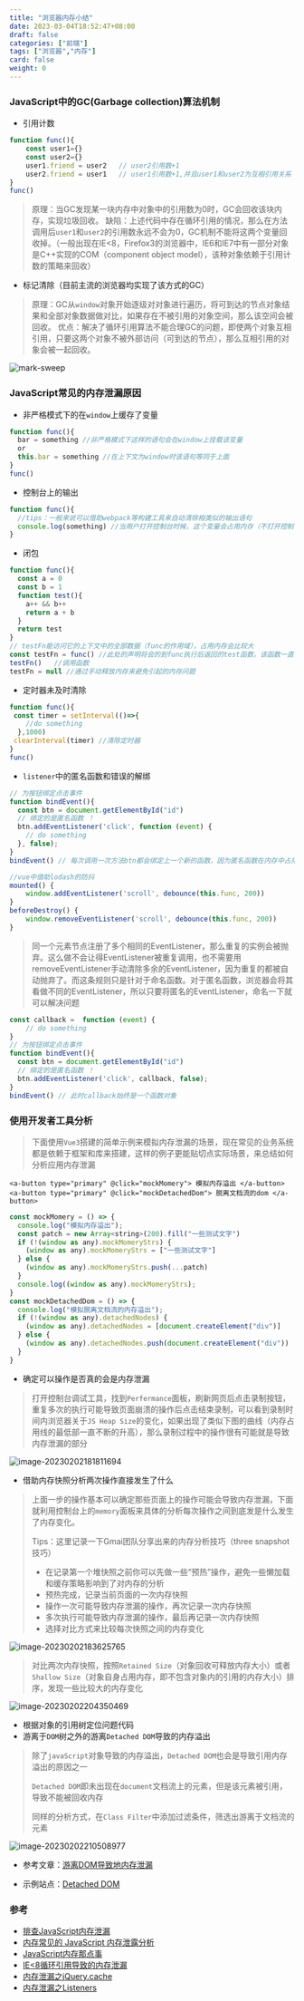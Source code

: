 ```yaml
---
title: "浏览器内存小结"
date: 2023-03-04T18:52:47+08:00
draft: false
categories: ["前端"]
tags: ["浏览器","内存"]
card: false
weight: 0
---
```

### JavaScript中的GC(Garbage collection)算法机制

* 引用计数

```javascript
function func(){
    const user1={}
    const user2={}
    user1.friend = user2   // user2引用数+1
    user2.friend = user1   // user1引用数+1,并且user1和user2为互相引用关系
}
func()
```

> 原理：当GC发现某一块内存中对象中的引用数为0时，GC会回收该块内存，实现垃圾回收。
> 缺陷：上述代码中存在循环引用的情况，那么在方法调用后`user1`和`user2`的引用数永远不会为0，GC机制不能将这两个变量回收掉。（一般出现在IE<8，Firefox3的浏览器中，IE6和IE7中有一部分对象是C++实现的COM（component object model），该种对象依赖于引用计数的策略来回收）

* 标记清除（目前主流的浏览器均实现了该方式的GC）

>原理：GC从`window`对象开始逐级对对象进行遍历，将可到达的节点对象结果和全部对象数据做对比，如果存在不被引用的对象空间，那么该空间会被回收。
>优点：解决了循环引用算法不能合理GC的问题，即使两个对象互相引用，只要这两个对象不被外部访问（可到达的节点），那么互相引用的对象会被一起回收。

![mark-sweep](/mark-sweep-5166632.gif)

### JavaScript常见的内存泄漏原因

* 非严格模式下的在`window`上缓存了变量

```javascript
function func(){
  bar = something //非严格模式下这样的语句会在window上挂载该变量
  or
  this.bar = something //在上下文为window时该语句等同于上面
}
func()
```

* 控制台上的输出

```javascript
function func(){
  //tips：一般来说可以借助webpack等构建工具来自动清除相类似的输出语句
  console.log(something) //当用户打开控制台时候，这个变量会占用内存（不打开控制台不会出现内存占用）
}
```

* 闭包

```javascript
function func(){
  const a = 0
  const b = 1
  function test(){
    a++ && b++
    return a + b
  }
  return test
}
// testFn能访问它的上下文中的全部数据（func的作用域），占用内存会比较大
const testFn = func() //此处的声明将会的到func执行后返回的test函数，该函数一直会被引用，内存空间将不会释放
testFn()   //调用函数
testFn = null //通过手动释放内存来避免引起的内存问题
```

* 定时器未及时清除

```javascript
function func(){
 const timer = setInterval(()=>{
    //do something
  },1000)
 clearInterval(timer) //清除定时器
}
func() 
```

* `listener`中的匿名函数和错误的解绑

```javascript
// 为按钮绑定点击事件
function bindEvent(){
  const btn = document.getElementById("id")
  // 绑定的是匿名函数 ！
  btn.addEventListener('click', function (event) {   
    // do something
  }, false);  
}
bindEvent() // 每次调用一次方法btn都会绑定上一个新的函数，因为匿名函数在内存中占用的内存不一样

//vue中借助lodash的防抖
mounted() {
    window.addEventListener('scroll', debounce(this.func, 200))
}
beforeDestroy() {
    window.removeEventListener('scroll', debounce(this.func, 200)) 
}
```

>  同一个元素节点注册了多个相同的EventListener，那么重复的实例会被抛弃。这么做不会让得EventListener被重复调用，也不需要用removeEventListener手动清除多余的EventListener，因为重复的都被自动抛弃了。而这条规则只是针对于命名函数。对于匿名函数，浏览器会将其看做不同的EventListener，所以只要将匿名的EventListener，命名一下就可以解决问题

```javascript
const callback =  function (event) {   
    // do something
}
// 为按钮绑定点击事件
function bindEvent(){
  const btn = document.getElementById("id")
  // 绑定的是匿名函数 ！
  btn.addEventListener('click', callback, false);  
}
bindEvent() // 此时callback始终是一个函数对象
```

### 使用开发者工具分析

> 下面使用`Vue3`搭建的简单示例来模拟内存泄漏的场景，现在常见的业务系统都是依赖于框架和库来搭建，这样的例子更能贴切点实际场景，来总结如何分析应用内存泄漏

```vue
<a-button type="primary" @click="mockMomery"> 模拟内存溢出 </a-button>
<a-button type="primary" @click="mockDetachedDom"> 脱离文档流的dom </a-button>
```



```javascript
const mockMomery = () => {
  console.log("模拟内存溢出");
  const patch = new Array<string>(200).fill("一些测试文字")
  if (!(window as any).mockMomeryStrs) {
    (window as any).mockMomeryStrs = ["一些测试文字"]
  } else {
    (window as any).mockMomeryStrs.push(...patch)
  }
  console.log((window as any).mockMomeryStrs);
}
const mockDetachedDom = () => {
  console.log("模拟脱离文档流的内存溢出");
  if (!(window as any).detachedNodes) {
    (window as any).detachedNodes = [document.createElement("div")]
  } else {
    (window as any).detachedNodes.push(document.createElement("div"))
  }
}
```

* 确定可以操作是否真的会是内存泄漏

> 打开控制台调试工具，找到`Perfermance`面板，刷新网页后点击录制按钮，重复多次的执行可能导致页面崩溃的操作后点击结束录制，可以看到录制时间内浏览器关于`JS Heap Size`的变化，如果出现了类似下图的曲线（内存占用线的最低部一直不断的升高），那么录制过程中的操作很有可能就是导致内存泄漏的部分

![image-20230202181811694](/image-20230202181811694.png)

* 借助内存快照分析两次操作直接发生了什么

> 上面一步的操作基本可以确定那些页面上的操作可能会导致内存泄漏，下面就利用控制台上的`memory`面板来具体的分析每次操作之间到底发是什么发生了内存变化。
>
> Tips：这里记录一下Gmai团队分享出来的内存分析技巧（three snapshot技巧）
>
> * 在记录第一个堆快照之前你可以先做一些“预热”操作，避免一些懒加载和缓存策略影响到了对内存的分析
> * 预热完成，记录当前页面的一次内存快照
> * 操作一次可能导致内存泄漏的操作，再次记录一次内存快照
> * 多次执行可能导致内存泄漏的操作，最后再记录一次内存快照
> * 选择对比方式来比较每次快照之间的内存变化

![image-20230202183625765](/image-20230202183625765.png)

> 对比两次内存快照，按照`Retained Size`（对象回收可释放内存大小）或者`Shallow Size`（对象自身占用内存，即不包含对象内的引用的内存大小）排序，发现一些比较大的内存变化

![image-20230202204350469](/image-20230202204350469.png)

* 根据对象的引用树定位问题代码
* 游离于`DOM`树之外的游离`Detached DOM`导致的内存溢出

> 除了`javaScript`对象导致的内存溢出，`Detached DOM`也会是导致引用内存溢出的原因之一
>
> `Detached DOM`即未出现在`document`文档流上的元素，但是该元素被引用，导致不能被回收内存
>
> 同样的分析方式，在`Class Filter`中添加过滤条件，筛选出游离于文档流的元素

![image-20230202210508977](/image-20230202210508977.png)

* 参考文章：[游离DOM导致地内存泄漏](https://juejin.cn/post/7037126163864485925)

* 示例站点：[Detached DOM](https://jec.fyi/demo/detached-dom)

  

  

  

### 参考

* [排查JavaScript内存泄漏](https://zhuanlan.zhihu.com/p/322356761)
* [内存常见的 JavaScript 内存泄露分析](https://github.com/zhansingsong/js-leakage-patterns/blob/master/README.md)
* [JavaScript内存那点事](https://github.com/zhansingsong/js-leakage-patterns/blob/master/JavaScript%E5%86%85%E5%AD%98%E9%82%A3%E7%82%B9%E4%BA%8B/JavaScript%E5%86%85%E5%AD%98%E9%82%A3%E7%82%B9%E4%BA%8B.md)
* [IE<8循环引用导致的内存泄漏](https://github.com/zhansingsong/js-leakage-patterns/blob/master/IE%3C8%E5%BE%AA%E7%8E%AF%E5%BC%95%E7%94%A8%E5%AF%BC%E8%87%B4%E7%9A%84%E5%86%85%E5%AD%98%E6%B3%84%E9%9C%B2/IE%3C8%E5%BE%AA%E7%8E%AF%E5%BC%95%E7%94%A8%E5%AF%BC%E8%87%B4%E7%9A%84%E5%86%85%E5%AD%98%E6%B3%84%E9%9C%B2.md)
* [内存泄漏之jQuery.cache](https://github.com/zhansingsong/js-leakage-patterns/blob/master/%E5%86%85%E5%AD%98%E6%B3%84%E9%9C%B2%E4%B9%8BjQuery.cache/%E5%86%85%E5%AD%98%E6%B3%84%E9%9C%B2%E4%B9%8BjQuery.cache.md)
* [内存泄漏之Listeners](https://github.com/zhansingsong/js-leakage-patterns/blob/master/%E5%86%85%E5%AD%98%E6%B3%84%E9%9C%B2%E4%B9%8BListeners/%E5%86%85%E5%AD%98%E6%B3%84%E9%9C%B2%E4%B9%8BListeners.md)
